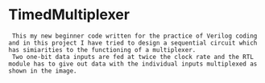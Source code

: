 # TimedMultiplexer
     This my new beginner code written for the practice of Verilog coding and in this project I have tried to design a sequential circuit which has simiarities to the functioning of a multiplexer.
     Two one-bit data inputs are fed at twice the clock rate and the RTL module has to give out data with the individual inputs multiplexed as shown in the image.
     
